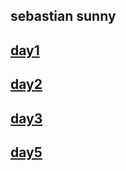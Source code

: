 ## sebastian sunny
## [day1](https://github.com/sebastiansunny/internship/blob/main/day1/day1.md)
## [day2](https://github.com/sebastiansunny/internship/blob/main/day2.md)
## [day3](https://github.com/sebastiansunny/internship/blob/main/day3.md)
## [day5](https://github.com/sebastiansunny/internship/blob/main/day5.md)
